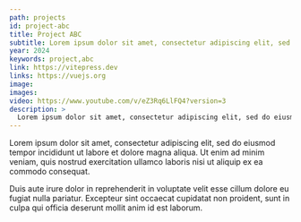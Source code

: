 ```yaml
---
path: projects
id: project-abc
title: Project ABC
subtitle: Lorem ipsum dolor sit amet, consectetur adipiscing elit, sed do eiusmod tempor incididunt ut labore et dolore magna aliqua.
year: 2024
keywords: project,abc
link: https://vitepress.dev
links: https://vuejs.org
image: 
images: 
video: https://www.youtube.com/v/eZ3Rq6LlFQ4?version=3
description: >
  Lorem ipsum dolor sit amet, consectetur adipiscing elit, sed do eiusmod tempor incididunt ut labore et dolore magna aliqua. Ut enim ad minim veniam, quis nostrud exercitation ullamco laboris nisi ut aliquip ex ea commodo consequat.
---
```


Lorem ipsum dolor sit amet, consectetur adipiscing elit, sed do eiusmod tempor incididunt ut labore et dolore magna aliqua. Ut enim ad minim veniam, quis nostrud exercitation ullamco laboris nisi ut aliquip ex ea commodo consequat.

Duis aute irure dolor in reprehenderit in voluptate velit esse cillum dolore eu fugiat nulla pariatur. Excepteur sint occaecat cupidatat non proident, sunt in culpa qui officia deserunt mollit anim id est laborum.
